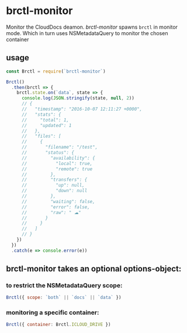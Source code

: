 # brctl-monitor

Monitor the CloudDocs deamon. _brctl-monitor_ spawns `brctl` in monitor mode. Which in turn uses NSMetadataQuery to monitor the chosen container

## usage

``` javascript
const Brctl = require(`brctl-monitor`)

Brctl()
  .then(brctl => {
    brctl.state.on(`data`, state => {
      console.log(JSON.stringify(state, null, 2))
      // {
      //   "timestamp": "2016-10-07 12:11:27 +0000",
      //   "stats": {
      //     "total": 1,
      //     "updated": 1
      //   },
      //   "files": [
      //     {
      //       "filename": "/test",
      //       "status": {
      //         "availability": {
      //           "local": true,
      //           "remote": true
      //         },
      //         "transfers": {
      //           "up": null,
      //           "down": null
      //         },
      //         "waiting": false,
      //         "error": false,
      //         "raw": " ☁"
      //       }
      //     }
      //   ]
      // }
    })
  })
  .catch(e => console.error(e))
```

## **brctl-monitor** takes an optional options-object:

### to restrict the NSMetadataQuery scope:
``` javascript
Brctl({ scope: `both` || `docs` || `data` })
```

### monitoring a specific container:
``` javascript
Brctl({ container: Brctl.ICLOUD_DRIVE })
```
